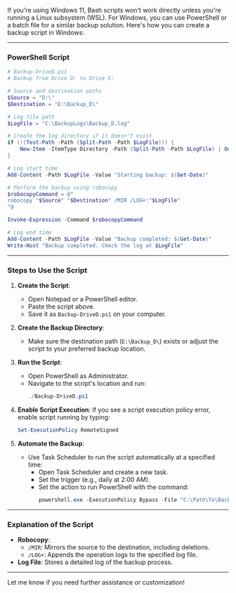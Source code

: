 If you're using Windows 11, Bash scripts won't work directly unless you're running a Linux subsystem (WSL). For Windows, you can use PowerShell or a batch file for a similar backup solution. Here's how you can create a backup script in Windows:

---

### **PowerShell Script**

```powershell
# Backup-DriveD.ps1
# Backup from Drive D: to Drive E:

# Source and destination paths
$Source = "D:\"
$Destination = "E:\Backup_D\"

# Log file path
$LogFile = "C:\BackupLogs\Backup_D.log"

# Create the log directory if it doesn't exist
if (!(Test-Path -Path (Split-Path -Path $LogFile))) {
    New-Item -ItemType Directory -Path (Split-Path -Path $LogFile) | Out-Null
}

# Log start time
Add-Content -Path $LogFile -Value "Starting backup: $(Get-Date)"

# Perform the backup using robocopy
$robocopyCommand = @"
robocopy "$Source" "$Destination" /MIR /LOG+:"$LogFile"
"@

Invoke-Expression -Command $robocopyCommand

# Log end time
Add-Content -Path $LogFile -Value "Backup completed: $(Get-Date)"
Write-Host "Backup completed. Check the log at $LogFile"
```

---

### **Steps to Use the Script**
1. **Create the Script**:
   - Open Notepad or a PowerShell editor.
   - Paste the script above.
   - Save it as `Backup-DriveD.ps1` on your computer.

2. **Create the Backup Directory**:
   - Make sure the destination path (`E:\Backup_D\`) exists or adjust the script to your preferred backup location.

3. **Run the Script**:
   - Open PowerShell as Administrator.
   - Navigate to the script's location and run:
     ```powershell
     ./Backup-DriveD.ps1
     ```

4. **Enable Script Execution**:
   If you see a script execution policy error, enable script running by typing:
   ```powershell
   Set-ExecutionPolicy RemoteSigned
   ```

5. **Automate the Backup**:
   - Use Task Scheduler to run the script automatically at a specified time:
     - Open Task Scheduler and create a new task.
     - Set the trigger (e.g., daily at 2:00 AM).
     - Set the action to run PowerShell with the command:
       ```powershell
       powershell.exe -ExecutionPolicy Bypass -File "C:\Path\To\Backup-DriveD.ps1"
       ```

---

### **Explanation of the Script**
- **Robocopy**:
  - `/MIR`: Mirrors the source to the destination, including deletions.
  - `/LOG+`: Appends the operation logs to the specified log file.
- **Log File**: Stores a detailed log of the backup process.

---

Let me know if you need further assistance or customization!